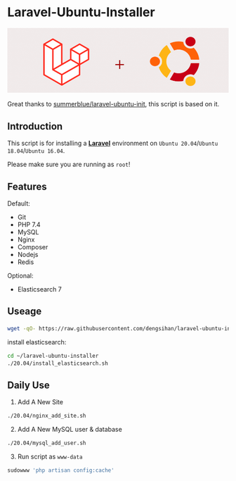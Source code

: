 # Laravel-Ubuntu-Installer

![install-laravel-on-ubuntu](https://raw.githubusercontent.com/dengsihan/laravel-ubuntu-installer/main/logo.png)

Great thanks to [summerblue/laravel-ubuntu-init](https://github.com/summerblue/laravel-ubuntu-init), this script is based on it.

## Introduction
This script is for installing a [**Laravel**](https://laravel.com) environment on `Ubuntu 20.04`/`Ubuntu 18.04`/`Ubuntu 16.04`.

Please make sure you are running as `root`!

## Features
Default:
* Git
* PHP 7.4
* MySQL
* Nginx
* Composer
* Nodejs
* Redis

Optional:
* Elasticsearch 7

## Useage
```sh
wget -qO- https://raw.githubusercontent.com/dengsihan/laravel-ubuntu-installer/main/download.sh - | bash
```
install elasticsearch:
```sh
cd ~/laravel-ubuntu-installer
./20.04/install_elasticsearch.sh
```

## Daily Use
1. Add A New Site
```sh
./20.04/nginx_add_site.sh
```
2. Add A New MySQL user & database
```sh
./20.04/mysql_add_user.sh
```
3. Run script as `www-data`
```sh
sudowww 'php artisan config:cache'
```
